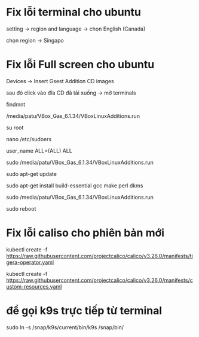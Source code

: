 # Fix lỗi terminal cho ubuntu
setting -> region and language -> chọn English (Canada)

chọn region -> Singapo
# Fix lỗi Full screen cho ubuntu
Devices -> Insert Gsest Addition CD images

sau đó click vào đĩa CD đã tải xuống -> mở terminals

findmnt

/media/patu/VBox_Gas_6.1.34/VBoxLinuxAdditions.run

su root 

nano /etc/sudoers

user_name ALL=(ALL)  ALL

sudo /media/patu/VBox_Gas_6.1.34/VBoxLinuxAdditions.run

sudo apt-get update

sudo apt-get install build-essential gcc make perl dkms

sudo /media/patu/VBox_Gas_6.1.34/VBoxLinuxAdditions.run

sudo reboot

# Fix lỗi caliso cho phiên bản mới

kubectl create -f https://raw.githubusercontent.com/projectcalico/calico/v3.26.0/manifests/tigera-operator.yaml

kubectl create -f https://raw.githubusercontent.com/projectcalico/calico/v3.26.0/manifests/custom-resources.yaml

# để gọi k9s trực tiếp từ terminal

sudo ln -s /snap/k9s/current/bin/k9s /snap/bin/
